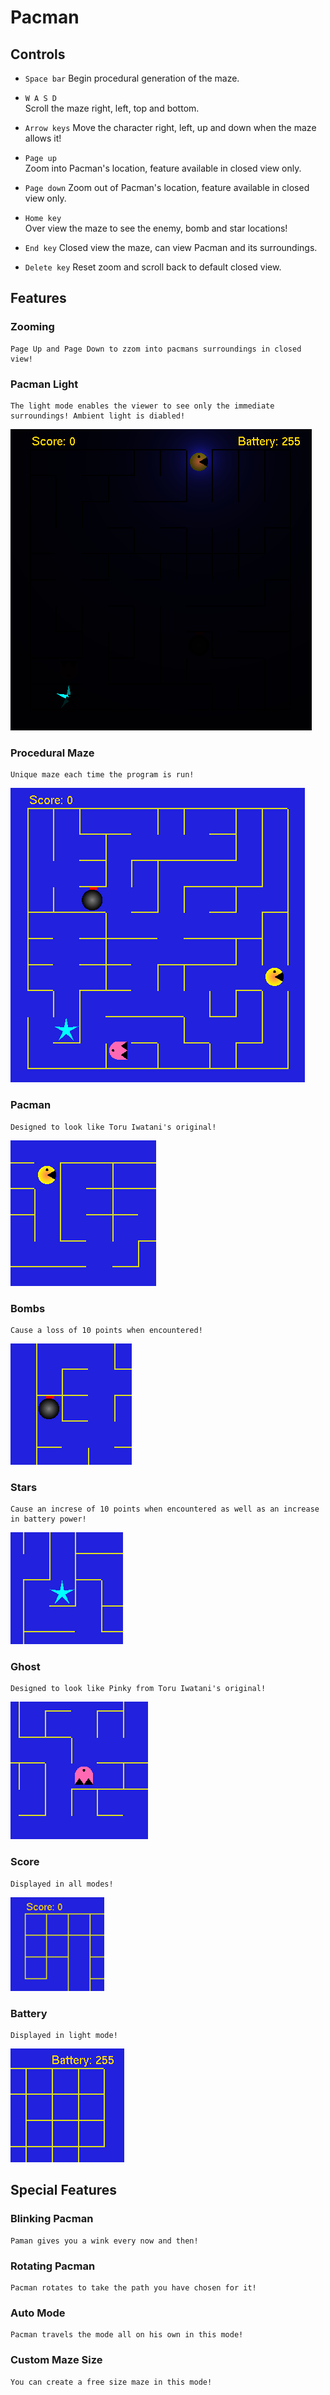 # Pacman

## Controls

- `Space bar` 
    Begin procedural generation of the maze.

- `W A S D`    
    Scroll the maze right, left, top and bottom.

- `Arrow keys` 
    Move the character right, left, up and down when the maze allows it!

- `Page up`    
    Zoom into Pacman's location, feature available in closed view only.

- `Page down`
    Zoom out of Pacman's location, feature available in closed view only.

- `Home key`  
    Over view the maze to see the enemy, bomb and star locations!

- `End key` 
    Closed view the maze, can view Pacman and its surroundings.

- `Delete key`
    Reset zoom and scroll back to default closed view.


## Features 

### Zooming
    Page Up and Page Down to zzom into pacmans surroundings in closed view!

### Pacman Light
    The light mode enables the viewer to see only the immediate surroundings! Ambient light is diabled!

![Pacman](images/lightmaze.png)

### Procedural Maze
    Unique maze each time the program is run!

![Pacman](images/brightmaze.png)


### Pacman 
    Designed to look like Toru Iwatani's original!

![Pacman](images/pacman.png)

### Bombs
    Cause a loss of 10 points when encountered!

![Pacman](images/bomb.png)

### Stars
    Cause an increse of 10 points when encountered as well as an increase in battery power!

![Pacman](images/star.png)


### Ghost
    Designed to look like Pinky from Toru Iwatani's original!

![Pacman](images/ghost.png)


### Score
    Displayed in all modes!

![Pacman](images/score.png)


### Battery
    Displayed in light mode!

![Pacman](images/battery.png)



## Special Features

### Blinking Pacman
    Paman gives you a wink every now and then!

### Rotating Pacman
    Pacman rotates to take the path you have chosen for it!

### Auto Mode
    Pacman travels the mode all on his own in this mode!

### Custom Maze Size
    You can create a free size maze in this mode!
